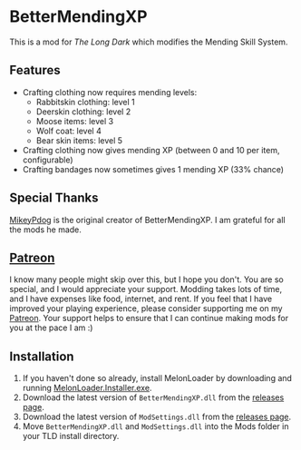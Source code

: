 ﻿# BetterMendingXP

This is a mod for *The Long Dark* which modifies the Mending Skill System.

## Features

* Crafting clothing now requires mending levels:
  - Rabbitskin clothing: level 1
  - Deerskin clothing: level 2
  - Moose items: level 3
  - Wolf coat: level 4
  - Bear skin items: level 5
* Crafting clothing now gives mending XP (between 0 and 10 per item, configurable)
* Crafting bandages now sometimes gives 1 mending XP (33% chance)

## Special Thanks

[MikeyPdog](https://github.com/MikeyPdog) is the original creator of BetterMendingXP. I am grateful for all the mods he made.

## [Patreon](https://www.patreon.com/ds5678)

I know many people might skip over this, but I hope you don't. You are so special, and I would appreciate your support. Modding takes lots of time, and I have expenses like food, internet, and rent. If you feel that I have improved your playing experience, please consider supporting me on my [Patreon](https://www.patreon.com/ds5678). Your support helps to ensure that I can continue making mods for you at the pace I am :)

## Installation

1. If you haven't done so already, install MelonLoader by downloading and running [MelonLoader.Installer.exe](https://github.com/HerpDerpinstine/MelonLoader/releases/latest/download/MelonLoader.Installer.exe).
2. Download the latest version of `BetterMendingXP.dll` from the [releases page](https://github.com/ds5678/BetterMendingXP/releases).
3. Download the latest version of `ModSettings.dll` from the [releases page](https://github.com/zeobviouslyfakeacc/ModSettings/releases).
4. Move `BetterMendingXP.dll` and `ModSettings.dll` into the Mods folder in your TLD install directory.